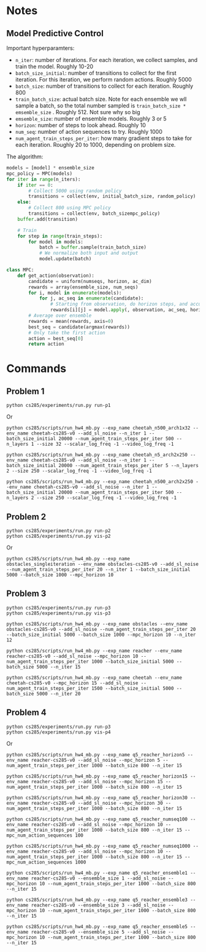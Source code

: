# Notes

## Model Predictive Control

Important hyperparamters:

* `n_iter`: number of iterations. For each iteration, we collect samples, and train the model. Roughly 10-20
* `batch_size_initial`: number of transitions to collect for the first iteration. For this iteration, we perform random actions. Roughly 5000
* `batch_size`: number of transitions to collect for each iteration. Roughly 800
* `train_batch_size`: actual batch size. Note for each ensemble we wll sample a batch, so the total number sampled is `train_batch_size * emsemble_size` . Roughly 512. Not sure why so big
* `emsemble_size`: number of ensemble models. Roughly 3 or 5
* `horizon`: number of steps to look ahead. Roughly 10
* `num_seq`: number of action sequences to try. Roughly 1000
* `num_agent_train_steps_per_iter`: how many gradient steps to take for each iteration. Roughly 20 to 1000, depending on problem size.


The algorithm:

```python
models = [model] * ensemble_size
mpc_policy = MPC(models)
for iter in range(n_iters):
    if iter == 0:
        # Collect 5000 using random policy
        transitions = collect(env, initial_batch_size, random_policy)
    else:
        # Collect 800 using MPC policy
        transitions = collect(env, batch_sizempc_policy)
    buffer.add(transition)

    # Train
    for step in range(train_steps):
        for model in models:
            batch = buffer.sample(train_batch_size)
            # We normalize both input and output
            model.update(batch)

class MPC:
    def get_action(observation):
        candidate = uniform(numseqs, horizon, ac_dim)
        rewards = array(ensemble_size, num_seqs)
        for i, model in enumerate(models):
            for j, ac_seq in enumerate(candidate):
                # Starting from observation, do horizon steps, and accumulate the reward
                rewards[i][j] = model.apply(, observation, ac_seq, horizon)
        # Average over ensemble
        rewards = mean(rewards, axis=0)
        best_seq = candidate(argmax(rewards))
        # Only take the first action
        action = best_seq[0]
        return action
```


# Commands

## Problem 1

```
python cs285/experiments/run.py run-p1
```

Or

```
python cs285/scripts/run_hw4_mb.py --exp_name cheetah_n500_arch1x32 --env_name cheetah-cs285-v0 --add_sl_noise --n_iter 1 --batch_size_initial 20000 --num_agent_train_steps_per_iter 500 --n_layers 1 --size 32 --scalar_log_freq -1 --video_log_freq -1

python cs285/scripts/run_hw4_mb.py --exp_name cheetah_n5_arch2x250 --env_name cheetah-cs285-v0 --add_sl_noise --n_iter 1 --batch_size_initial 20000 --num_agent_train_steps_per_iter 5 --n_layers 2 --size 250 --scalar_log_freq -1 --video_log_freq -1

python cs285/scripts/run_hw4_mb.py --exp_name cheetah_n500_arch2x250 --env_name cheetah-cs285-v0 --add_sl_noise --n_iter 1 --batch_size_initial 20000 --num_agent_train_steps_per_iter 500 --n_layers 2 --size 250 --scalar_log_freq -1 --video_log_freq -1
```

## Problem 2


```
python cs285/experiments/run.py run-p2
python cs285/experiments/run.py vis-p2
```

Or

```
python cs285/scripts/run_hw4_mb.py --exp_name obstacles_singleiteration --env_name obstacles-cs285-v0 --add_sl_noise --num_agent_train_steps_per_iter 20 --n_iter 1 --batch_size_initial 5000 --batch_size 1000 --mpc_horizon 10
```

## Problem 3

```
python cs285/experiments/run.py run-p3
python cs285/experiments/run.py vis-p3
```

```
python cs285/scripts/run_hw4_mb.py --exp_name obstacles --env_name obstacles-cs285-v0 --add_sl_noise --num_agent_train_steps_per_iter 20 --batch_size_initial 5000 --batch_size 1000 --mpc_horizon 10 --n_iter 12

python cs285/scripts/run_hw4_mb.py --exp_name reacher --env_name reacher-cs285-v0 --add_sl_noise --mpc_horizon 10 --num_agent_train_steps_per_iter 1000 --batch_size_initial 5000 --batch_size 5000 --n_iter 15

python cs285/scripts/run_hw4_mb.py --exp_name cheetah --env_name cheetah-cs285-v0 --mpc_horizon 15 --add_sl_noise --num_agent_train_steps_per_iter 1500 --batch_size_initial 5000 --batch_size 5000 --n_iter 20
```


## Problem 4

```
python cs285/experiments/run.py run-p3
python cs285/experiments/run.py vis-p4
```

Or

```
python cs285/scripts/run_hw4_mb.py --exp_name q5_reacher_horizon5 --env_name reacher-cs285-v0 --add_sl_noise --mpc_horizon 5 --num_agent_train_steps_per_iter 1000 --batch_size 800 --n_iter 15

python cs285/scripts/run_hw4_mb.py --exp_name q5_reacher_horizon15 --env_name reacher-cs285-v0 --add_sl_noise --mpc_horizon 15 --num_agent_train_steps_per_iter 1000 --batch_size 800 --n_iter 15

python cs285/scripts/run_hw4_mb.py --exp_name q5_reacher_horizon30 --env_name reacher-cs285-v0 --add_sl_noise --mpc_horizon 30 --num_agent_train_steps_per_iter 1000 --batch_size 800 --n_iter 15

python cs285/scripts/run_hw4_mb.py --exp_name q5_reacher_numseq100 --env_name reacher-cs285-v0 --add_sl_noise --mpc_horizon 10 --num_agent_train_steps_per_iter 1000 --batch_size 800 --n_iter 15 --mpc_num_action_sequences 100 

python cs285/scripts/run_hw4_mb.py --exp_name q5_reacher_numseq1000 --env_name reacher-cs285-v0 --add_sl_noise --mpc_horizon 10 --num_agent_train_steps_per_iter 1000 --batch_size 800 --n_iter 15 --mpc_num_action_sequences 1000

python cs285/scripts/run_hw4_mb.py --exp_name q5_reacher_ensemble1 --env_name reacher-cs285-v0 --ensemble_size 1 --add_sl_noise --mpc_horizon 10 --num_agent_train_steps_per_iter 1000 --batch_size 800 --n_iter 15

python cs285/scripts/run_hw4_mb.py --exp_name q5_reacher_ensemble3 --env_name reacher-cs285-v0 --ensemble_size 3 --add_sl_noise --mpc_horizon 10 --num_agent_train_steps_per_iter 1000 --batch_size 800 --n_iter 15

python cs285/scripts/run_hw4_mb.py --exp_name q5_reacher_ensemble5 --env_name reacher-cs285-v0 --ensemble_size 5 --add_sl_noise --mpc_horizon 10 --num_agent_train_steps_per_iter 1000 --batch_size 800 --n_iter 15
```